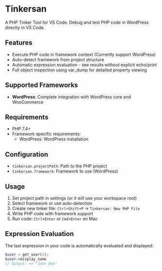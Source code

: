 # Tinkersan

A PHP Tinker Tool for VS Code. Debug and test PHP code in WordPress directly in VS Code.

## Features
- Execute PHP code in framework context (Currently support WordPress)
- Auto-detect framework from project structure
- Automatic expression evaluation - see results without explicit echo/print
- Full object inspection using var_dump for detailed property viewing

## Supported Frameworks
- **WordPress**: Complete integration with WordPress core and WooCommerce

## Requirements
- PHP 7.4+
- Framework specific requirements:
  - WordPress: WordPress installation

## Configuration
- `tinkersan.projectPath`: Path to the PHP project
- `tinkersan.framework`: Framework to use (WordPress)

## Usage
1. Set project path in settings (or it will use your workspace root)
2. Select framework or use auto-detection
3. Create new tinker file: `Ctrl+Shift+P` -> `Tinkersan: New PHP File`
4. Write PHP code with framework support
5. Run code: `Ctrl+Enter` or `Cmd+Enter` on Mac

## Expression Evaluation
The last expression in your code is automatically evaluated and displayed:
```php
$user = get_user(1);
$user->display_name
// Output: => "John Doe"
```